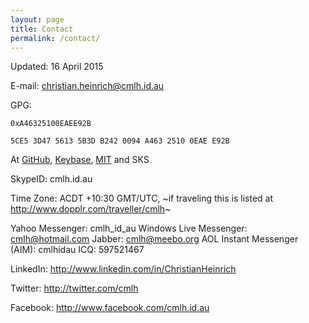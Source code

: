 ```yaml
---
layout: page
title: Contact
permalink: /contact/
---
```

Updated: 16 April  2015

E-mail: christian.heinrich@cmlh.id.au

GPG:

`0xA46325100EAEE92B`

`5CE5 3D47 5613 5B3D B242 0094 A463 2510 0EAE E92B`

At [GitHub](https://github.com/cmlh.gpg), [Keybase](https://keybase.io/cmlh/key.asc), [MIT](https://pgp.mit.edu/pks/lookup?search=0xA46325100EAEE92B&op=index&fingerprint=on&exact=on) and SKS

SkypeID: cmlh.id.au

Time Zone: ACDT +10:30 GMT/UTC, ~if traveling this is listed at http://www.dopplr.com/traveller/cmlh~

Yahoo Messenger: cmlh_id_au
Windows Live Messenger: cmlh@hotmail.com
Jabber: cmlh@meebo.org
AOL Instant Messenger (AIM): cmlhidau
ICQ: 597521467

LinkedIn: http://www.linkedin.com/in/ChristianHeinrich

Twitter: http://twitter.com/cmlh

Facebook: http://www.facebook.com/cmlh.id.au